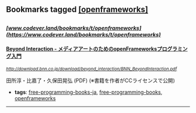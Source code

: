 ## Bookmarks tagged [[openframeworks]](https://www.codever.land/search?q=[openframeworks])

_<sup><sup>[www.codever.land/bookmarks/t/openframeworks](https://www.codever.land/bookmarks/t/openframeworks)</sup></sup>_
---
#### [Beyond Interaction - メディアアートのためのopenFrameworksプログラミング入門](http://download.bnn.co.jp/download/beyond_interaction/BNN_BeyondInteraction.pdf)
_<sup>http://download.bnn.co.jp/download/beyond_interaction/BNN_BeyondInteraction.pdf</sup>_

田所淳・比嘉了・久保田晃弘 (PDF) (※書籍を作者がCCライセンスで公開)
* **tags**: [free-programming-books-ja](../tagged/free-programming-books-ja.md), [free-programming-books](../tagged/free-programming-books.md), [openframeworks](../tagged/openframeworks.md)
---
